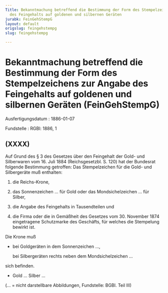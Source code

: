 ```yaml
---
Title: Bekanntmachung betreffend die Bestimmung der Form des Stempelzeichens zur Angabe
  des Feingehalts auf goldenen und silbernen Geräten
jurabk: FeinGehStempG
layout: default
origslug: feingehstempg
slug: feingehstempg

---
```


# Bekanntmachung betreffend die Bestimmung der Form des Stempelzeichens zur Angabe des Feingehalts auf goldenen und silbernen Geräten (FeinGehStempG)

Ausfertigungsdatum
:   1886-01-07

Fundstelle
:   RGBl: 1886, 1



## (XXXX)

Auf Grund des § 3 des Gesetzes über den Feingehalt der Gold- und
Silberwaren vom 16. Juli 1884 (Reichsgesetzbl. S. 120) hat der
Bundesrat folgende Bestimmung getroffen:
Das Stempelzeichen für die Gold- und Silbergeräte muß enthalten:

1.  die Reichs-Krone,


2.  das Sonnenzeichen
    ... für Gold oder das Mondsichelzeichen
    ... für Silber,


3.  die Angabe des Feingehalts in Tausendteilen und


4.  die Firma oder die in Gemäßheit des
    Gesetzes vom 30. November 1874                    eingetragene
    Schutzmarke des Geschäfts, für welches die Stempelung bewirkt ist.



Die Krone muß

*   bei Goldgeräten in dem Sonnenzeichen
    ...,

    bei Silbergeräten rechts neben dem Mondsichelzeichen
    ...



sich befinden.

*   Gold
    ... Silber
    ...



(... = nicht darstellbare Abbildungen,
Fundstelle: BGBl. Teil III)

